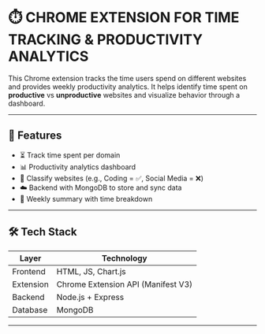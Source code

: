 # ⏱️ CHROME EXTENSION FOR TIME TRACKING & PRODUCTIVITY ANALYTICS

This Chrome extension tracks the time users spend on different websites and provides weekly productivity analytics. It helps identify time spent on **productive** vs **unproductive** websites and visualize behavior through a dashboard.

---

## 🔧 Features

- ⏳ Track time spent per domain
- 📊 Productivity analytics dashboard
- 📁 Classify websites (e.g., Coding = ✅, Social Media = ❌)
- ☁️ Backend with MongoDB to store and sync data
- 📅 Weekly summary with time breakdown

---

## 🛠️ Tech Stack

| Layer       | Technology         |
|------------|--------------------|
| Frontend   | HTML, JS, Chart.js |
| Extension  | Chrome Extension API (Manifest V3) |
| Backend    | Node.js + Express  |
| Database   | MongoDB            |

---

